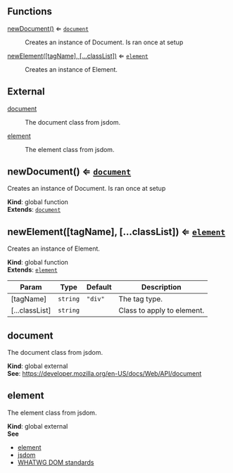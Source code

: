## Functions

<dl>
<dt><a href="#newDocument">newDocument()</a> ⇐ <code><a href="#external_document">document</a></code></dt>
<dd><p>Creates an instance of Document.
Is ran once at setup</p>
</dd>
<dt><a href="#newElement">newElement([tagName], [...classList])</a> ⇐ <code><a href="#external_element">element</a></code></dt>
<dd><p>Creates an instance of Element.</p>
</dd>
</dl>

## External

<dl>
<dt><a href="#external_document">document</a></dt>
<dd><p>The document class from jsdom.</p>
</dd>
<dt><a href="#external_element">element</a></dt>
<dd><p>The element class from jsdom.</p>
</dd>
</dl>

<a name="newDocument"></a>

## newDocument() ⇐ [<code>document</code>](#external_document)
Creates an instance of Document.Is ran once at setup

**Kind**: global function  
**Extends**: [<code>document</code>](#external_document)  
<a name="newElement"></a>

## newElement([tagName], [...classList]) ⇐ [<code>element</code>](#external_element)
Creates an instance of Element.

**Kind**: global function  
**Extends**: [<code>element</code>](#external_element)  

| Param | Type | Default | Description |
| --- | --- | --- | --- |
| [tagName] | <code>string</code> | <code>&quot;div&quot;</code> | The tag type. |
| [...classList] | <code>string</code> |  | Class to apply to element. |

<a name="external_document"></a>

## document
The document class from jsdom.

**Kind**: global external  
**See**: https://developer.mozilla.org/en-US/docs/Web/API/document  
<a name="external_element"></a>

## element
The element class from jsdom.

**Kind**: global external  
**See**

- [element](https://developer.mozilla.org/en-US/docs/Web/API/element)
- [jsdom](https://www.npmjs.com/package/jsdom)
- [WHATWG DOM standards](https://dom.spec.whatwg.org/)

